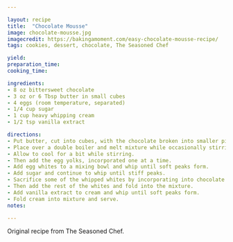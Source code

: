```yaml
---

layout: recipe
title:  "Chocolate Mousse"
image: chocolate-mousse.jpg
imagecredit: https://bakingamoment.com/easy-chocolate-mousse-recipe/
tags: cookies, dessert, chocolate, The Seasoned Chef

yield: 
preparation_time:
cooking_time:

ingredients:
- 8 oz bittersweet chocolate
- 3 oz or 6 Tbsp butter in small cubes
- 4 eggs (room temperature, separated)
- 1/4 cup sugar
- 1 cup heavy whipping cream
- 1/2 tsp vanilla extract

directions:
- Put butter, cut into cubes, with the chocolate broken into smaller pieces into a mixing bowl. 
- Place over a double boiler and melt mixture while occasionally stirring. 
- Allow to cool for a bit while stirring. 
- Then add the egg yolks, incorporated one at a time. 
- Add egg whites to a mixing bowl and whip until soft peaks form. 
- Add sugar and continue to whip until stiff peaks. 
- Sacrifice some of the whipped whites by incorporating into chocolate mix using the whisk. 
- Then add the rest of the whites and fold into the mixture. 
- Add vanilla extract to cream and whip until soft peaks form. 
- Fold cream into mixture and serve.
notes:

---
```


Original recipe from The Seasoned Chef.